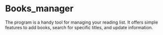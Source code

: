 # Books_manager
The program is a handy tool for managing your reading list. It offers simple features to add books, search for specific titles, and update information.
